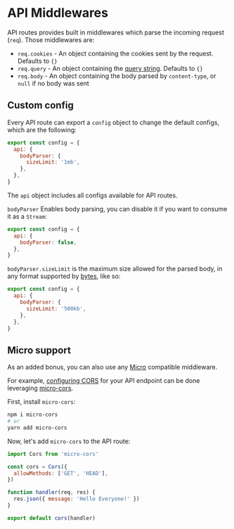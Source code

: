 # API Middlewares

API routes provides built in middlewares which parse the incoming request (`req`). Those middlewares are:

- `req.cookies` - An object containing the cookies sent by the request. Defaults to `{}`
- `req.query` - An object containing the [query string](https://en.wikipedia.org/wiki/Query_string). Defaults to `{}`
- `req.body` - An object containing the body parsed by `content-type`, or `null` if no body was sent

## Custom config

Every API route can export a `config` object to change the default configs, which are the following:

```js
export const config = {
  api: {
    bodyParser: {
      sizeLimit: '1mb',
    },
  },
}
```

The `api` object includes all configs available for API routes.

`bodyParser` Enables body parsing, you can disable it if you want to consume it as a `Stream`:

```js
export const config = {
  api: {
    bodyParser: false,
  },
}
```

`bodyParser.sizeLimit` is the maximum size allowed for the parsed body, in any format supported by [bytes](https://github.com/visionmedia/bytes.js), like so:

```js
export const config = {
  api: {
    bodyParser: {
      sizeLimit: '500kb',
    },
  },
}
```

## Micro support

As an added bonus, you can also use any [Micro](https://github.com/zeit/micro) compatible middleware.

For example, [configuring CORS](https://developer.mozilla.org/en-US/docs/Web/HTTP/CORS) for your API endpoint can be done leveraging [micro-cors](https://github.com/possibilities/micro-cors).

First, install `micro-cors`:

```bash
npm i micro-cors
# or
yarn add micro-cors
```

Now, let's add `micro-cors` to the API route:

```js
import Cors from 'micro-cors'

const cors = Cors({
  allowMethods: ['GET', 'HEAD'],
})

function handler(req, res) {
  res.json({ message: 'Hello Everyone!' })
}

export default cors(handler)
```

